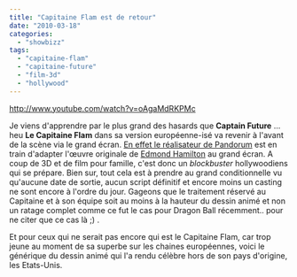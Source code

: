 ```yaml
---
title: "Capitaine Flam est de retour"
date: "2010-03-18"
categories: 
  - "showbizz"
tags: 
  - "capitaine-flam"
  - "capitaine-future"
  - "film-3d"
  - "hollywood"
---
```


http://www.youtube.com/watch?v=oAgaMdRKPMc

Je viens d'apprendre par le plus grand des hasards que **Captain Future** ... heu **Le Capitaine Flam** dans sa version européenne-isé va revenir à l'avant de la scène via le grand écran. [En effet le réalisateur de Pandorum](http://www.firstshowing.net/2010/03/18/pandorums-christian-alvart-doing-more-sci-fi-captain-future/ "Pandorum's Christian Alvart Adapting 'Captain Future' Sci-Fi") est en train d'adapter l'œuvre originale de [Edmond Hamilton](http://fr.wikipedia.org/wiki/Edmond_Hamilton "Edmond  Hamilton") au grand écran. A coup de 3D et de film pour famille, c'est donc un _blockbuster_ hollywoodiens qui se prépare. Bien sur, tout cela est à prendre au grand conditionnelle vu qu'aucune date de sortie, aucun script définitif et encore moins un casting ne sont encore à l'ordre du jour. Gageons que le traitement réservé au Capitaine et à son équipe soit au moins à la hauteur du dessin animé et non un ratage complet comme ce fut le cas pour Dragon Ball récemment.. pour ne citer que ce cas là ;) .

Et pour ceux qui ne serait pas encore qui est le Capitaine Flam, car trop jeune au moment de sa superbe sur les chaines européennes, voici le générique du dessin animé qui l'a rendu célèbre hors de son pays d'origine, les Etats-Unis.
